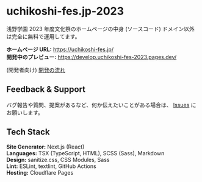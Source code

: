 # uchikoshi-fes.jp-2023

浅野学園 2023 年度文化祭のホームページの中身 (ソースコード)
ドメイン以外は完全に無料で運用してます。

**ホームページ URL:** https://uchikoshi-fes.jp/  
**開発中のプレビュー:** https://develop.uchikoshi-fes-2023.pages.dev/

(開発者向け) [開発の流れ](/DEVELOP.md)

## Feedback & Support

バグ報告や質問、提案があるなど、何か伝えたいことがある場合は、
[Issues](https://github.com/uchikoshi-fes/uchikoshi-fes.jp-2022/issues) にお願いします。

## Tech Stack

**Site Generator:** Next.js (React)  
**Languages:** TSX (TypeScript, HTML), SCSS (Sass), Markdown  
**Design:** sanitize.css, CSS Modules, Sass  
**Lint:** ESLint, textlint, GitHub Actions  
**Hosting:** Cloudflare Pages
